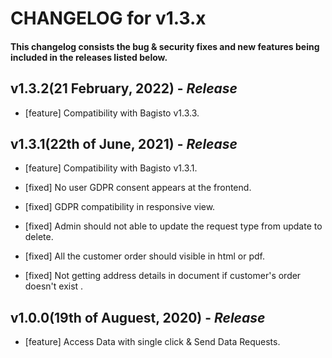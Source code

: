# CHANGELOG for v1.3.x

#### This changelog consists the bug & security fixes and new features being included in the releases listed below.

## **v1.3.2(21 February, 2022)** - _Release_

- [feature] Compatibility with Bagisto v1.3.3.

## **v1.3.1(22th of June, 2021)** - _Release_

- [feature] Compatibility with Bagisto v1.3.1.

- [fixed] No user GDPR consent appears at the frontend.

- [fixed] GDPR compatibility in responsive view.

- [fixed] Admin should not able to update the request type from update to delete.

- [fixed] All the customer order should visible in html or pdf.

- [fixed] Not getting address details in document if customer's order doesn't exist .


## **v1.0.0(19th of Auguest, 2020)** - _Release_

- [feature] Access Data with single click & Send Data Requests.

